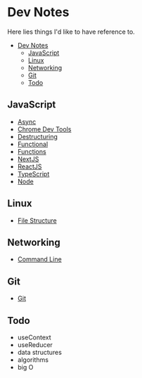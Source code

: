 # Dev Notes

Here lies things I'd like to have reference to.

- [Dev Notes](#dev-notes)
  - [JavaScript](#javascript)
  - [Linux](#linux)
  - [Networking](#networking)
  - [Git](#git)
  - [Todo](#todo)

## JavaScript

- [Async](JavaScript/async.md)
- [Chrome Dev Tools](JavaScript/chromeDevTools.md)
- [Destructuring](JavaScript/destructuring.md)
- [Functional](JavaScript/functional.md)
- [Functions](JavaScript/functions.md)
- [NextJS](JavaScript/nextjs.md)
- [ReactJS](JavaScript/react.md)
- [TypeScript](JavaScript/typescript.md)
- [Node](JavaScript/node.md)

## Linux

- [File Structure](Linux/fileStructure.md)

## Networking

- [Command Line](Networking/commandLine.md)

## Git

- [Git](Git/git.md)

## Todo

- useContext
- useReducer
- data structures
- algorithms
- big O
